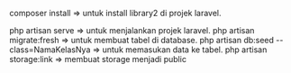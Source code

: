 
composer install => untuk install library2 di projek laravel.

php artisan serve => untuk menjalankan projek laravel.
php artisan migrate:fresh => untuk membuat tabel di database.
php artisan db:seed --class=NamaKelasNya => untuk memasukan data ke tabel.
php artisan storage:link => membuat storage menjadi public
